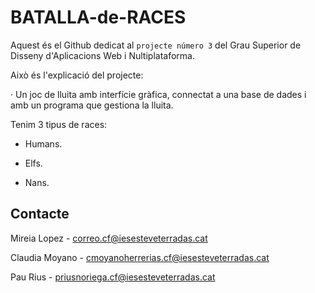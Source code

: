 # BATALLA-de-RACES

Aquest és el Github dedicat al `projecte número 3` del Grau Superior de Disseny d'Aplicacions Web i Nultiplataforma.

Això és l'explicació del projecte:

· Un joc de lluita amb interfície gràfica, connectat a una base de dades i amb un programa que gestiona la lluita.

Tenim 3 tipus de races:

- Humans.

- Elfs.

- Nans.


## Contacte

Mireia Lopez - correo.cf@iesesteveterradas.cat

Claudia Moyano - cmoyanoherrerias.cf@iesesteveterradas.cat

Pau Rius - priusnoriega.cf@iesesteveterradas.cat
